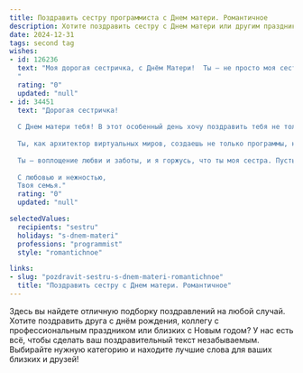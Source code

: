 ```yaml
---
title: Поздравить сестру программиста с Днем матери. Романтичное
description: Хотите поздравить сестру с Днем матери или другим праздником? Наш ИИ создаст незабываемое поздравление, а вы обязательно выделитесь среди других.  
date: 2024-12-31
tags: second tag
wishes:
- id: 126236
  text: "Моя дорогая сестричка, с Днём Матери!  Ты – не просто моя сестра, ты – волшебница, которая умеет творить чудеса из кода и создавать уют и тепло в нашей семье. Твоя любовь, словно самый изящный алгоритм, пронизывает всё вокруг, делая нашу жизнь прекрасной и гармоничной.  Пусть твой день будет полон света, радости и нежности, а твое сердце – переполняется счастьем от любви твоих близких.  Я тебя очень люблю!
  "
  rating: "0"
  updated: "null"
- id: 34451
  text: "Дорогая сестричка!
  
  С Днем матери тебя! В этот особенный день хочу поздравить тебя не только как маму, но и как удивительного человека, программиста, творца, который с лёгкостью вплетает код в жизнь и наполняет её светом.
  
  Ты, как архитектор виртуальных миров, создаешь не только программы, но и уют в нашем доме, делая каждый миг особенным. Пусть алгоритмы радости и счастья всегда работают без сбоев, а каждый день дарит новые идеи и вдохновение.
  
  Ты — воплощение любви и заботы, и я горжусь, что ты моя сестра. Пусть в твоём сердце всегда живёт гармония, а в жизни сбываются самые заветные мечты.
  
  С любовью и нежностью,
  Твоя семья."
  rating: "0"
  updated: "null"

selectedValues:
  recipients: "sestru"
  holidays: "s-dnem-materi"
  professions: "programmist"
  style: "romantichnoe"

links:
- slug: "pozdravit-sestru-s-dnem-materi-romantichnoe"
  title: "Поздравить сестру с Днем матери. Романтичное"
---
```


Здесь вы найдете отличную подборку поздравлений на любой случай.
Хотите поздравить друга с днём рождения, коллегу с профессиональным праздником или близких с Новым годом? У нас есть всё, чтобы сделать ваш поздравительный текст незабываемым. Выбирайте нужную категорию и находите лучшие слова для ваших близких и друзей!
